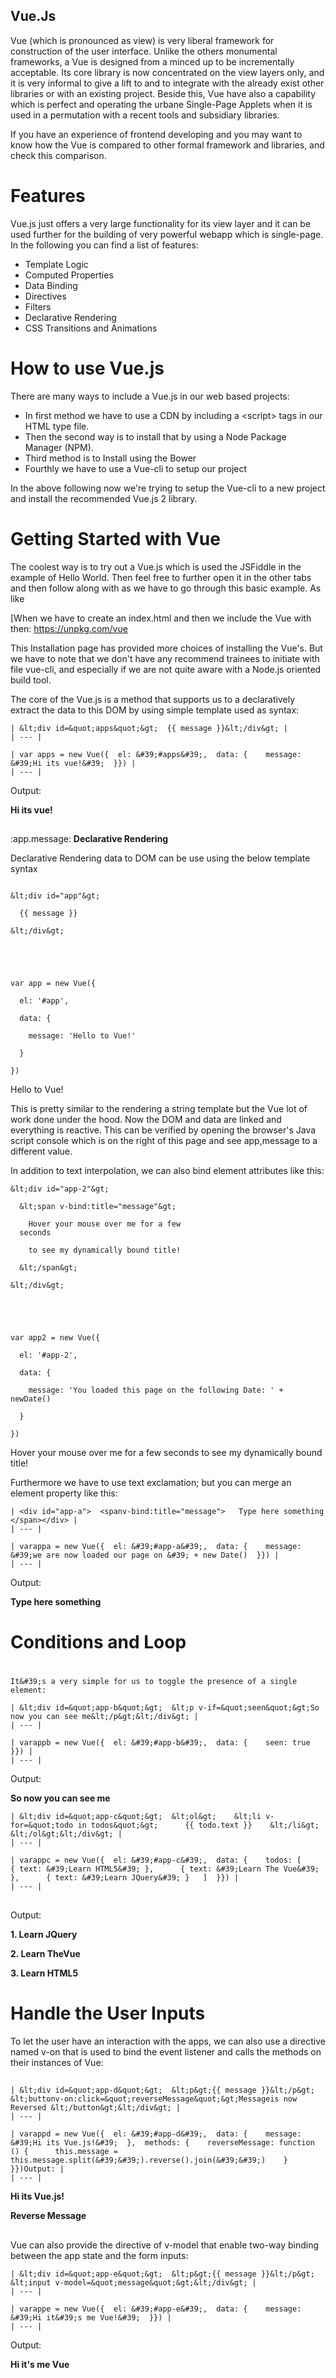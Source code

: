 ## Vue.Js

Vue (which is pronounced as view) is very liberal framework for construction of the user interface. Unlike the others monumental frameworks, a Vue is designed from a minced up to be incrementally acceptable. Its core library is now concentrated on the view layers only, and it is very informal to give a lift to and to integrate with the already exist other libraries or with an existing project. Beside this, Vue have also a capability which is perfect and operating the urbane Single-Page Applets when it is used in a permutation with a recent tools and subsidiary libraries.

If you have an experience of frontend developing and you may want to know how the Vue is compared to other formal framework and libraries, and check this comparison.

# Features

Vue.js just offers a very large functionality for its view layer and it can be used further for the building of very powerful webapp which is single-page. In the following you can find a list of features:

- Template Logic
- Computed Properties
- Data Binding
- Directives
- Filters
- Declarative Rendering
- CSS Transitions and Animations

# How to use Vue.js

There are many ways to include a Vue.js in our web based projects:

- In first method we have to use a CDN by including a &lt;script&gt; tags in our HTML type file.
- Then the second way is to install that by using a Node Package Manager (NPM).
- Third method is to Install using the Bower
- Fourthly we have to use a Vue-cli to setup our project

In the above following now we&#39;re trying to setup the Vue-cli to a new project and install the recommended Vue.js 2 library.

# Getting Started with Vue

The coolest way is to try out a Vue.js which is used the JSFiddle in the example of Hello World. Then feel free to further open it in the other tabs and then follow along with as we have to go through this basic example. As like

[When we have to create an index.html and then we include the Vue with then:
https://unpkg.com/vue

 This Installation page has provided more choices of installing the Vue&#39;s. But we have to note that we don&#39;t have any recommend trainees to initiate with file vue-cli, and especially if we are not quite aware with a Node.js oriented build tool.

The core of the Vue.js is a method that supports us to a declaratively extract the data to this DOM by using simple template used as syntax:

```
| &lt;div id=&quot;apps&quot;&gt;  {{ message }}&lt;/div&gt; |
| --- |

| var apps = new Vue({  el: &#39;#apps&#39;,  data: {    message: &#39;Hi its vue!&#39;  }}) |
| --- |
```

Output:

**Hi its vue!**

##

:app.message:
**Declarative Rendering**

Declarative Rendering data to DOM can be use using the below template
syntax

 

``` 

&lt;div id="app"&gt;

  {{ message }}

&lt;/div&gt;

 

 

var app = new Vue({

  el: '#app',

  data: {

    message: 'Hello to Vue!'

  }

})

``` 

Hello to Vue!

This is pretty similar to the rendering a string template but the Vue lot of work done under the hood. Now the DOM and data are linked and everything is reactive.
This can be verified by opening the browser's Java script console which is on
the right of this page and see app,message to a different value.

In addition to text interpolation, we can also bind element attributes
like this:

 

```
&lt;div id="app-2"&gt;

  &lt;span v-bind:title="message"&gt;

    Hover your mouse over me for a few
  seconds

    to see my dynamically bound title!

  &lt;/span&gt;

&lt;/div&gt;

 

 

var app2 = new Vue({

  el: '#app-2',

  data: {

    message: 'You loaded this page on the following Date: ' + newDate()

  }

})
```

Hover your mouse over me for a few seconds to see my dynamically bound
title!

Furthermore we have to use text exclamation; but you can merge an element property like this:

```
| <div id="app-a">  <spanv-bind:title="message">   Type here something  </span></div> |
| --- |

| varappa = new Vue({  el: &#39;#app-a&#39;,  data: {    message: &#39;we are now loaded our page on &#39; + new Date()  }}) |
| --- |
```

Output:

**Type here something**

# Conditions and Loop

#

```
It&#39;s a very simple for us to toggle the presence of a single element:

| &lt;div id=&quot;app-b&quot;&gt;  &lt;p v-if=&quot;seen&quot;&gt;So now you can see me&lt;/p&gt;&lt;/div&gt; |
| --- |

| varappb = new Vue({  el: &#39;#app-b&#39;,  data: {    seen: true  }}) |
| --- |

```

Output:

**So now you can see me**


```
| &lt;div id=&quot;app-c&quot;&gt;  &lt;ol&gt;    &lt;li v-for=&quot;todo in todos&quot;&gt;      {{ todo.text }}    &lt;/li&gt;  &lt;/ol&gt;&lt;/div&gt; |
| --- |

| varappc = new Vue({  el: &#39;#app-c&#39;,  data: {    todos: [      { text: &#39;Learn HTML5&#39; },      { text: &#39;Learn The Vue&#39; },      { text: &#39;Learn JQuery&#39; }   ]  }}) |
| --- |
```

##

Output:

**1. Learn JQuery**

**2. Learn TheVue**

**3. Learn HTML5**



# Handle the User Inputs

To let the user have an interaction with the apps, we can also use a directive named v-on that is used to bind the event listener and calls the methods on their instances of Vue:

##

```
| &lt;div id=&quot;app-d&quot;&gt;  &lt;p&gt;{{ message }}&lt;/p&gt;  &lt;buttonv-on:click=&quot;reverseMessage&quot;&gt;Messageis now Reversed &lt;/button&gt;&lt;/div&gt; |
| --- |

| varappd = new Vue({  el: &#39;#app-d&#39;,  data: {    message: &#39;Hi its Vue.js!&#39;  },  methods: {    reverseMessage: function () {      this.message = this.message.split(&#39;&#39;).reverse().join(&#39;&#39;)    }  }})Output: |
| --- |
```

**Hi its Vue.js!**

**Reverse Message**

##

Vue can also provide the directive of v-model that enable two-way binding between the app state and the form inputs:

```
| &lt;div id=&quot;app-e&quot;&gt;  &lt;p&gt;{{ message }}&lt;/p&gt;  &lt;input v-model=&quot;message&quot;&gt;&lt;/div&gt; |
| --- |

| varappe = new Vue({  el: &#39;#app-e&#39;,  data: {    message: &#39;Hi it&#39;s me Vue!&#39;  }}) |
| --- |

```

Output:

**Hi it&#39;s me Vue**
